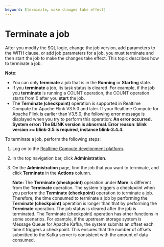 ```yaml
---
keyword: [terminate, make changes take effect]
---
```


# Terminate a job

After you modify the SQL logic, change the job version, add parameters to the WITH clause, or add job parameters for a job, you must terminate and then start the job to make the changes take effect. This topic describes how to terminate a job.

**Note:**

-   You can only **terminate** a job that is in the **Running** or **Starting** state.
-   If you **terminate** a job, its task status is cleared. For example, if the job you **terminate** is running a COUNT operation, the COUNT operation starts from 0 after you **start** the job.
-   The **Terminate \(checkpoint\)** operation is supported in Realtime Compute for Apache Flink V3.5.0 and later. If your Realtime Compute for Apache Flink is earlier than V3.5.0, the following error message is displayed when you try to perform this operation: **An error occurred. System error: The BLINK version is abnormal. Error reason: blink version \>= blink-3.5 is required, instance blink-3.4.4**.

To terminate a job, perform the following steps:

1.  Log on to the [Realtime Compute development platform](https://stream-ap-southeast-3.console.aliyun.com).
2.  In the top navigation bar, click **Administration**.
3.  On the **Administration** page, find the job that you want to terminate, and click **Terminate** in the **Actions** column.

    **Note:** The **Terminate \(checkpoint\)** operation under **More** is different from the **Terminate** operation. The system triggers a checkpoint when you perform the **Terminate \(checkpoint\)** operation to terminate a job. Therefore, the time consumed to terminate a job by performing the **Terminate \(checkpoint\)** operation is longer than that by performing the **Terminate** operation. The job status is cleared after the job is terminated. The Terminate \(checkpoint\) operation has other functions in some scenarios. For example, if the upstream storage system is Message Queue for Apache Kafka, the system submits an offset each time it triggers a checkpoint. This ensures that the number of offsets submitted to the Kafka server is consistent with the amount of data consumed.


